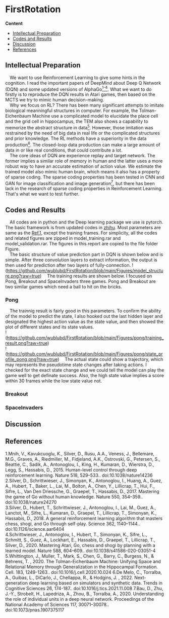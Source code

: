 # FirstRotation 
**Content**
- [Intellectual Preparation](#preparation)
- [Codes and Results](#results)
- [Discussion](#discussion)
- [References](#references)

<a id='preparation'></a>
## Intellectual Preparation
&ensp;&ensp;We want to use Reinforcement Learning to give some hints in the cognition. I read the important papers of DeepMind about Deep Q Network (DQN) and some updated versions of AlphaGo[<sup>1-4</sup>](#references1-4). What we want to do firstly is to reproduce the DQN results in Atari games, then based on the MCTS  we try to mimic human decision-making.  
&ensp;&ensp;Why we focus on RL? There has been many significant attempts to imitate biological meanningful structures in computer. For example, the Tolman-Eichenbaum Machine use a complicated model to elucidate the place cell and the grid cell in hippocampus, the TEM also shows a capability to memorize the abstract structure in data[<sup>5</sup>](#references5). However, those imitation was restrained by the need of big data in real life or the complicated structures and prior knowledge. The RL methods have a superiority in the data production[<sup>6</sup>](#references6). The closed-loop data production can make a large amount of data in or like real conditions, that could contribute a lot.  
&ensp;&ensp;The core ideas of DQN are experience replay and target network. The former implies a similar role of memory in human and the latter uses a more robust way to have an accurate estimation of action value. We estimate the trained model also mimic human brain, which means it also has a property of sparse coding. The sparse coding properties has been tested in CNN and GAN for image classification and image generation[<sup>7</sup>](#references7), but there has been lack in the research of sparse coding properties in Reinforcement Learning. That's what we want to test further.  
<a id='results'></a>
## Codes and Results
&ensp;&ensp;All codes are in python and the Deep learning package we use is pytorch. The basic framework is from updated codes in [zhihu](https://zhuanlan.zhihu.com/p/124593949). Most parameters are same as the [Ref.1](#references1-4), except the training frames. For simplicity, all the codes and related figures are zipped in model_training.rar and model_validation.rar. The figures in this report are copied to the file folder Figure.  
&ensp;&ensp;The basic structure of value prediction part in DQN is shown below and is simple. After three convolution layers to extract information, the output is then used for prediction after two layers of fully-connection. 
!(https://github.com/wublubd/FirstRotation/blob/main/Figures/model_structure.png?raw=true)
&ensp;&ensp;The training results are shown below. I focused on Pong, Breakout and SpaceInvaders three games. Pong and Breakout are two similar games which need a ball to hit on the bricks.  
### Pong
&ensp;&ensp;The trainnig result is fairly good in this parameters. To confirm the ability of the model to predict the state, I also hooked out the last hidden layer and designated the highest action value as the state value, and then showed the plot of different states and its state values.  
!(https://github.com/wublubd/FirstRotation/blob/main/Figures/pong/training_result.png?raw=true)  
!(https://github.com/wublubd/FirstRotation/blob/main/Figures/pong/state_profile_pong.png?raw=true)
&ensp;&ensp;The actual state could show a trajectory, which may represents the pseudotime state changes after taking actions. I checked for the exact state change and we could tell the model can play the game well to get definate success. Also, the high state value implies a score within 30 frames while the low state value not.  




### Breakout





### SpaceInvaders




<a id='discussion'></a>
## Discussion





<a id='references'></a>
## References
<a id='references1-4'></a>
1.Mnih, V., Kavukcuoglu, K., Silver, D., Rusu, A.A., Veness, J., Bellemare, M.G., Graves, A., Riedmiller, M., Fidjeland, A.K., Ostrovski, G., Petersen, S., Beattie, C., Sadik, A., Antonoglou, I., King, H., Kumaran, D., Wierstra, D., Legg, S., Hassabis, D., 2015. Human-level control through deep reinforcement learning. Nature 518, 529–533.. doi:10.1038/nature14236  
2.Silver, D., Schrittwieser, J., Simonyan, K., Antonoglou, I., Huang, A., Guez, A., Hubert, T., Baker, L., Lai, M., Bolton, A., Chen, Y., Lillicrap, T., Hui, F., Sifre, L., Van Den Driessche, G., Graepel, T., Hassabis, D., 2017. Mastering the game of Go without human knowledge. Nature 550, 354–359.. doi:10.1038/nature24270  
3.Silver, D., Hubert, T., Schrittwieser, J., Antonoglou, I., Lai, M., Guez, A., Lanctot, M., Sifre, L., Kumaran, D., Graepel, T., Lillicrap, T., Simonyan, K., Hassabis, D., 2018. A general reinforcement learning algorithm that masters chess, shogi, and Go through self-play. Science 362, 1140–1144.. doi:10.1126/science.aar6404  
4.Schrittwieser, J., Antonoglou, I., Hubert, T., Simonyan, K., Sifre, L., Schmitt, S., Guez, A., Lockhart, E., Hassabis, D., Graepel, T., Lillicrap, T., Silver, D., 2020. Mastering Atari, Go, chess and shogi by planning with a learned model. Nature 588, 604–609.. doi:10.1038/s41586-020-03051-4  
<a id='references5'></a>
5.Whittington, J., Muller, T., Mark, S., Chen, G., Barry, C., Burgess, N., & Behrens, T. , 2020. The Tolman-Eichenbaum Machine: Unifying Space and Relational Memory through Generalization in the Hippocampal Formation. Cell. 183, 1249-1263.. doi:10.1016/j.cell.2020.10.024
<a id='references6'></a>
6.De Melo, C., Torralba, A., Guibas, L., DiCarlo, J., Chellappa, R., & Hodgins, J. , 2022. Next-generation deep learning based on simulators and synthetic data. Trends in Cognitive Sciences 26, 174-187.. doi:10.1016/j.tics.2021.11.008
<a id='references7'></a>
7.Bau, D., Zhu, J.-Y., Strobelt, H., Lapedriza, A., Zhou, B., Torralba, A., 2020. Understanding the role of individual units in a deep neural network. Proceedings of the National Academy of Sciences 117, 30071–30078.. doi:10.1073/pnas.1907375117








